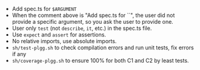 - Add spec.ts for `$ARGUMENT`
- When the comment above is "Add spec.ts for ``", the user did not provide a specific argument, so you ask the user to provide one.
- User only `test` (not `describe`, `it`, etc.) in the spec.ts file.
- Use `expect` and `assert` for assertions.
- No relative imports, use absolute imports.
- `sh/test-plgg.sh` to check compilation errors and run unit tests, fix errors if any
- `sh/coverage-plgg.sh` to ensure 100% for both C1 and C2 by least tests.
